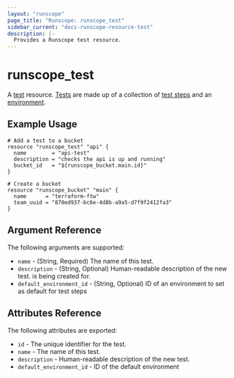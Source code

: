 ```yaml
---
layout: "runscope"
page_title: "Runscope: runscope_test"
sidebar_current: "docs-runscope-resource-test"
description: |-
  Provides a Runscope test resource.
---
```


# runscope\_test

A [test](https://www.runscope.com/docs/api/tests) resource.
[Tests](https://www.runscope.com/docs/buckets) are made up of
a collection of [test steps](step.html) and an
[environment](environment.html).

## Example Usage

```hcl
# Add a test to a bucket
resource "runscope_test" "api" {
  name        = "api-test"
  description = "checks the api is up and running"
  bucket_id   = "${runscope_bucket.main.id}"
}

# Create a bucket
resource "runscope_bucket" "main" {
  name      = "terraform-ftw"
  team_uuid = "870ed937-bc6e-4d8b-a9a5-d7f9f2412fa3"
}
```

## Argument Reference

The following arguments are supported:

* `name` - (String, Required) The name of this test.
* `description` - (String, Optional) Human-readable description of the new test.
  is being created for.
* `default_environment_id` - (String, Optional) ID of an environment to set as default for test steps
## Attributes Reference

The following attributes are exported:

* `id` - The unique identifier for the test.
* `name` - The name of this test.
* `description` - Human-readable description of the new test.
* `default_environment_id` - ID of the default environment
